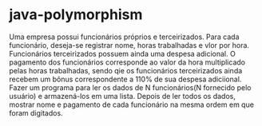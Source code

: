 # java-polymorphism

Uma empresa possui funcionários próprios e terceirizados. Para cada funcionário, deseja-se registrar nome, horas trabalhadas 
e vlor por hora. Funcionários terceirizados possuem ainda uma despesa adicional.
O pagamento dos funcionários corresponde ao valor da hora multiplicado pelas horas trabalhadas, 
sendo qie os funcionários terceirizados ainda recebem um bônus correspondente a 110% de sua despesa adiciional.
Fazer um programa para ler os dados de N funcionários(N fornecido pelo usuário) e armazená-los em uma lista. 
Depois de ler todos os dados, mostrar nome e pagamento de cada funcionário na mesma ordem em que foram digitados.

